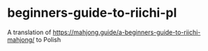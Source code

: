 # beginners-guide-to-riichi-pl
A translation of https://mahjong.guide/a-beginners-guide-to-riichi-mahjong/ to Polish
